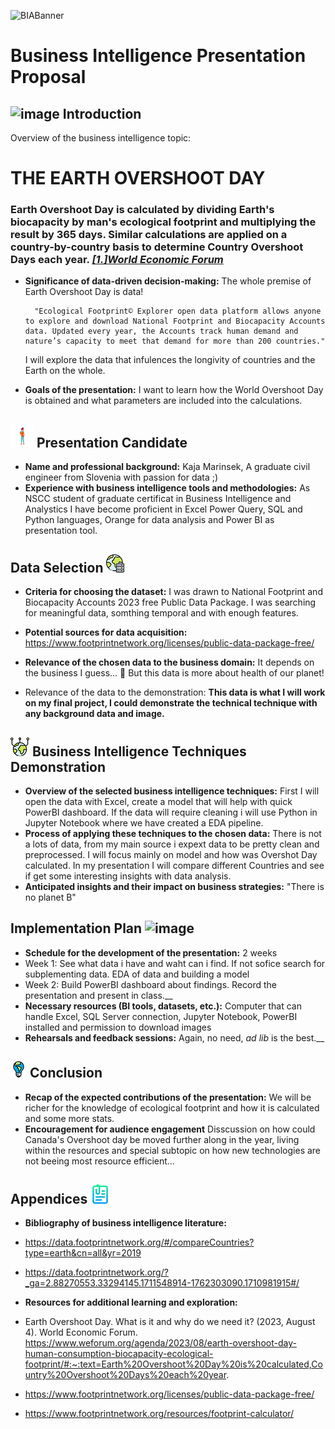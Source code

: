 ![BIABanner](https://github.com/KajaMarinsek/Presentation-DOCS/blob/main/images/EarthBanner.png)

# Business Intelligence Presentation Proposal

## ![image](https://github.com/KajaMarinsek/Presentation-DOCS/blob/main/images/ICONEarthCalendar.png)    Introduction 
Overview of the business intelligence topic:
 # THE EARTH OVERSHOOT DAY
 ### Earth Overshoot Day is calculated by dividing Earth's biocapacity by man's ecological footprint and multiplying the result by 365 days. Similar calculations are applied on a country-by-country basis to determine Country Overshoot Days each year. [_[1.]World Economic Forum_](https://www.weforum.org/agenda/2023/08/earth-overshoot-day-human-consumption-biocapacity-ecological-footprint/#:~:text=Earth%20Overshoot%20Day%20is%20calculated,Country%20Overshoot%20Days%20each%20year)

- __Significance of data-driven decision-making:__ The whole premise of Earth Overshoot Day is data!
  
        "Ecological Footprint© Explorer open data platform allows anyone to explore and download National Footprint and Biocapacity Accounts data. Updated every year, the Accounts track human demand and nature’s capacity to meet that demand for more than 200 countries."
  
  I will explore the data that infulences the longivity of countries and the Earth on the whole.
- __Goals of the presentation:__ I want to learn how the World Overshoot Day is obtained and what parameters are included into the calculations.


## ![image](https://github.com/KajaMarinsek/The_BIA_Capstone/blob/main/images/ICONGirlwithSlushisippy.png) Presentation Candidate
- __Name and professional background:__ Kaja Marinsek, 
A graduate civil engineer from Slovenia with passion for data ;)
- __Experience with business intelligence tools and methodologies:__  As NSCC student of graduate certificat in Business Intelligence and Analystics I have become proficient in Excel Power Query, SQL and Python languages, Orange for data analysis and Power BI as presentation tool.


## Data Selection ![image](https://github.com/KajaMarinsek/The_BIA_Capstone/blob/main/images/ICONEarthData.png) 
- __Criteria for choosing the dataset:__ I was drawn to National Footprint and Biocapacity Accounts 2023 free Public Data Package. I was searching for meaningful data, somthing temporal and with enough features.
- __Potential sources for data acquisition:__ https://www.footprintnetwork.org/licenses/public-data-package-free/
- __Relevance of the chosen data to the business domain:__ It depends on the business I guess... 🤔 But this data is more about health of our planet!

- Relevance of the data to the demonstration: __This data is what I will work on my final project, I could demonstrate the technical technique with any background data and image.__

## ![image](https://github.com/KajaMarinsek/The_BIA_Capstone/blob/main/images/ICONEarthBigData.png)  Business Intelligence Techniques Demonstration
- __Overview of the selected business intelligence techniques:__ First I will open the data with Excel, create a model that will help with quick PowerBI dashboard. If the data will require cleaning i will use Python in Jupyter Notebook where we have created a EDA pipeline.
- __Process of applying these techniques to the chosen data:__ There is not a lots of data, from my main source i expext data to be pretty clean and preprocessed. I will focus mainly on model and how was Overshot Day calculated. In my presentation I will compare different Countries and see if get some interesting insights with data analysis.
- __Anticipated insights and their impact on business strategies:__ "There is no planet B"

##   Implementation Plan  ![image](https://github.com/KajaMarinsek/Presentation-DOCS/blob/main/images/ICONEarthCalendar.png) 
- __Schedule for the development of the presentation:__ 2 weeks
- Week 1: See what data i have and waht can i find. If not sofice search for subplementing data. EDA of data and building a model
- Week 2: Build PowerBI dashboard about findings. Record the presentation and present in class.__
- __Necessary resources (BI tools, datasets, etc.):__ Computer that can handle Excel, SQL Server connection, Jupyter Notebook, PowerBI installed and permission to download images
- __Rehearsals and feedback sessions:__ Again, no need, _ad lib_ is the best.__

##  ![image](https://github.com/KajaMarinsek/The_BIA_Capstone/blob/main/images/ICONEarthLightbulb.png)   Conclusion  
- __Recap of the expected contributions of the presentation:__ We will be richer for the knowledge of ecological footprint and how it is calculated and some more stats.
- __Encouragement for audience engagement__ Disscussion on how could Canada's Overshoot day be moved further along in the year, living within the resources and special subtopic on how new technologies are not beeing most resource efficient...

##   Appendices  ![image](https://github.com/KajaMarinsek/The_BIA_Capstone/blob/main/images/ICONattach-file.png)
- __Bibliography of business intelligence literature:__
-  https://data.footprintnetwork.org/#/compareCountries?type=earth&cn=all&yr=2019
-  https://data.footprintnetwork.org/?_ga=2.88270553.33294145.1711548914-1762303090.1710981915#/
     
- __Resources for additional learning and exploration:__
- Earth Overshoot Day. What is it and why do we need it? (2023, August 4). World Economic Forum. https://www.weforum.org/agenda/2023/08/earth-overshoot-day-human-consumption-biocapacity-ecological-footprint/#:~:text=Earth%20Overshoot%20Day%20is%20calculated,Country%20Overshoot%20Days%20each%20year.
- https://www.footprintnetwork.org/licenses/public-data-package-free/
- https://www.footprintnetwork.org/resources/footprint-calculator/
